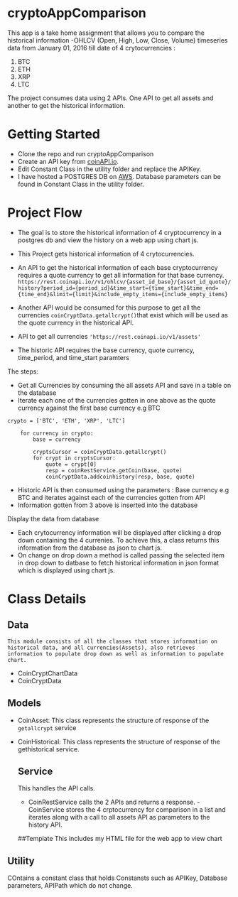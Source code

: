 # cryptoAppComparison
This app is a take home assignment that allows you to compare the historical information -OHLCV (Open, High, Low, Close, Volume) 
timeseries data from January 01, 2016 till date of 4 crytocurrencies :
1. BTC
2. ETH
3. XRP
4. LTC

The project consumes data using 2 APIs. One API to get all assets and another to get the historical information.



# Getting Started

- Clone the repo and run cryptoAppComparison
- Create an API key from [coinAPI.io](https://www.coinapi.io/pricing?apikey). 
- Edit Constant Class in the utility folder and replace the APIKey.
- I have hosted a POSTGRES DB on [AWS]( https://aws.amazon.com/). Database parameters can be found in Constant Class in the utility folder.


# Project Flow
- The goal is to store the historical information of 4 cryptocurrency in a postgres db and view the history on a web app using chart js.
- This Project gets historical information of 4 crytocurrencies.
- An API to get the historical information of each base cryptocurrency requires a quote currency to get all information for that base currency.
``` https://rest.coinapi.io//v1/ohlcv/{asset_id_base}/{asset_id_quote}/history?period_id={period_id}&time_start={time_start}&time_end={time_end}&limit={limit}&include_empty_items={include_empty_items} ```


- Another API would be consumed for this purpose to get all the currencies ``` coinCryptData.getallcrypt() ```that exist which will be used as the quote currency in the historical API.

- API to get all currencies
``` 'https://rest.coinapi.io/v1/assets' ```

- The historic API requires the base currency, quote currency, time_period, and time_start paramters

The steps:
- Get all Currencies by consuming the all assets API and save in a table on the database
- Iterate each one of the currencies gotten in  one above as the quote currency against the first base currency e.g BTC

``` 
crypto = ['BTC', 'ETH', 'XRP', 'LTC']

    for currency in crypto:
        base = currency

        cryptsCursor = coinCryptData.getallcrypt() 
        for crypt in cryptsCursor:
            quote = crypt[0]
            resp = coinRestService.getCoin(base, quote)
            coinCryptData.addcoinhistory(resp, base, quote)

```

- Historic API is then consumed using the parameters : Base currency e.g BTC and iterates against each of the currencies gotten from API 
- Information gotten from 3 above is inserted into the database

Display the data from database 
- Each crytocurrency information will be displayed after clicking a drop down containing the 4 currenies. To achieve this, a class returns this information from the database as json to chart js.
- On change on drop down a method is called passing the selected item in drop down to datbase to fetch historical information in json format which is displayed using chart js.



# Class Details


 ## Data
    This module consists of all the classes that stores information on historical data, and all currencies(Assets), also retrieves           information to populate drop down as well as information to populate chart.
   - CoinCryptChartData
   - CoinCryptData
   
 ## Models
- CoinAsset: This class represents the structure of response of the ```getallcrypt``` service

- CoinHistorical: This class represents the structure of response of the gethistorical service.

  ## Service
    This handles the API calls. 
    - CoinRestService calls the 2 APIs and returns a response.
    -CoinService stores the 4 crptocurrency for comparison in a list and iterates along with a call to all assets API as parameters to the history API.
    

  ##Template
  This includes my HTML file for the web app to view chart



## Utility
COntains a constant class that holds Constansts such as APIKey, Database parameters, APIPath which do not change.














 
